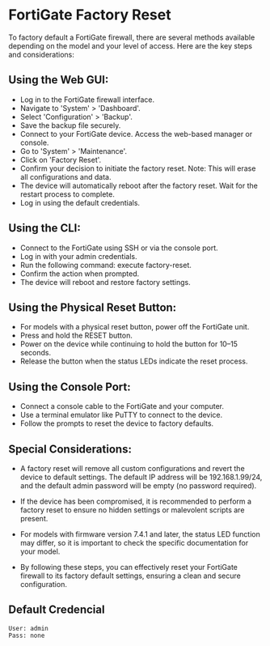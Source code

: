 # FortiGate Factory Reset

To factory default a FortiGate firewall, there are several methods available depending on the model and your level of access. Here are the key steps and considerations:

## Using the Web GUI:
- Log in to the FortiGate firewall interface.
- Navigate to 'System' > 'Dashboard'.
- Select 'Configuration' > 'Backup'.
- Save the backup file securely.
- Connect to your FortiGate device. Access the web-based manager or console.
- Go to 'System' > 'Maintenance'.
- Click on 'Factory Reset'.
- Confirm your decision to initiate the factory reset. Note: This will erase all configurations and data.
- The device will automatically reboot after the factory reset. Wait for the restart process to complete.
- Log in using the default credentials.

## Using the CLI:
- Connect to the FortiGate using SSH or via the console port.
- Log in with your admin credentials.
- Run the following command: execute factory-reset.
- Confirm the action when prompted.
- The device will reboot and restore factory settings.

## Using the Physical Reset Button:
- For models with a physical reset button, power off the FortiGate unit.
- Press and hold the RESET button.
- Power on the device while continuing to hold the button for 10–15 seconds.
- Release the button when the status LEDs indicate the reset process.

## Using the Console Port:
- Connect a console cable to the FortiGate and your computer.
- Use a terminal emulator like PuTTY to connect to the device.
- Follow the prompts to reset the device to factory defaults.

## Special Considerations:
- A factory reset will remove all custom configurations and revert the device to default settings. The default IP address will be 192.168.1.99/24, and the default admin password will be empty (no password required).
- If the device has been compromised, it is recommended to perform a factory reset to ensure no hidden settings or malevolent scripts are present.

- For models with firmware version 7.4.1 and later, the status LED function may differ, so it is important to check the specific documentation for your model.

- By following these steps, you can effectively reset your FortiGate firewall to its factory default settings, ensuring a clean and secure configuration.

## Default Credencial

```
User: admin
Pass: none
```